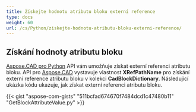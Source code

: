 ```yaml
---
title: Získejte hodnotu atributu bloku externí reference
type: docs
weight: 60
url: /cs/Python/ziskejte-hodnotu-atributu-bloku-externi-reference/
---
```


## **Získání hodnoty atributu bloku**

[Aspose.CAD pro Python](/cs/cad/python/) API vám umožňuje získat externí referenci atributu bloku. API pro [Aspose.CAD](https://products.aspose.com/cad/python/) vystavuje vlastnost **XRefPathName** pro získání externí reference atributu bloku v kolekci **CadBlockDictionary**. Následující ukázka kódu ukazuje, jak získat externí referenci atributu bloku.

{{< gist "aspose-com-gists" "511bcfad674670f7484dcd1c47480b11" "GetBlockAttributeValue.py" >}}
